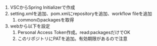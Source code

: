 1. VSCからSpring Initializerで作成
1. setting.xmlを追加、pom.xmlにrepositoryを追加、workflow fileを追加
    1. commonのpackagesを取得
1. webから以下を設定
    1. Personal Access Token作成。read:packagesだけでOK
    1. このリポジトリにPATを追加。有効期限があるので注意
